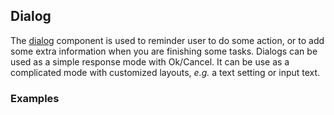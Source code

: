 ## Dialog

The [dialog](https://material.google.com/components/dialogs.html) component is used to reminder user to do some action, or to add some extra information when you are finishing some tasks. Dialogs can be used as a simple response mode with Ok/Cancel. It can be use as a complicated mode with customized layouts, *e.g.* a text setting or input text.

### Examples
